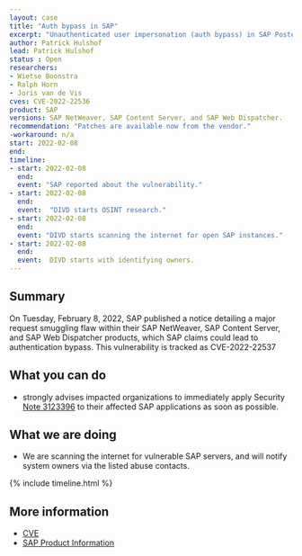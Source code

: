 ```yaml
---
layout: case
title: "Auth bypass in SAP"
excerpt: "Unauthenticated user impersonation (auth bypass) in SAP Posted on February 8 2022"
author: Patrick Hulshof
lead: Patrick Hulshof
status : Open
researchers:
- Wietse Boonstra
- Ralph Horn
- Joris van de Vis
cves: CVE-2022-22536
product: SAP
versions: SAP NetWeaver, SAP Content Server, and SAP Web Dispatcher.
recommendation: "Patches are available now from the vendor."
-workaround: n/a
start: 2022-02-08
end:
timeline:
- start: 2022-02-08
  end:
  event: "SAP reported about the vulnerability."
- start: 2022-02-08
  end:
  event:  "DIVD starts OSINT research."
- start: 2022-02-08
  end:
  event: "DIVD starts scanning the internet for open SAP instances."
- start: 2022-02-08
  end:
  event:  DIVD starts with identifying owners.
---
```

## Summary

On Tuesday, February 8, 2022, SAP published a notice detailing a major request smuggling flaw within their SAP NetWeaver, SAP Content Server, and SAP Web Dispatcher products, which SAP claims could lead to authentication bypass. This vulnerability is tracked as CVE-2022-22537

## What you can do

* strongly advises impacted organizations to immediately apply Security [Note 3123396](https://launchpad.support.sap.com/) to their affected SAP applications as soon as possible.

## What we are doing

* We are scanning the internet for vulnerable SAP servers, and will notify system owners via the listed abuse contacts.

{% include timeline.html %}

## More information
* [CVE](https://cve.mitre.org/cgi-bin/cvename.cgi?name=CVE-2022-22536)
* [SAP Product Information](https://blogs.sap.com/2022/02/08/sap-partners-with-onapsis-to-identify-and-patch-cybersecurity-vulnerabilities/)
